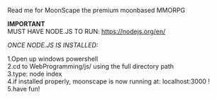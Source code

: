 Read me for MoonScape the premium moonbased MMORPG

**IMPORTANT**\
MUST HAVE NODE.JS TO RUN: https://nodejs.org/en/

*ONCE NODE.JS IS INSTALLED:*

1.Open up windows powershell \
2.cd to WebProgramming/js/ using the full directory path \
3.type: node index\
4.if installed properly, moonscape is now running at: localhost:3000 !\
5.have fun!
